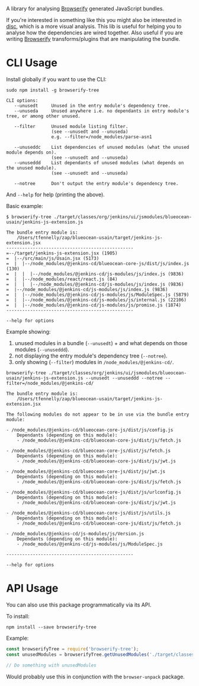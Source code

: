 A library for analysing [Browserify] generated JavaScript bundles.

If you're interested in something like this you might also be interested in [disc], which
is a more visual analysis. This lib is useful for helping you to analyse how the dependencies
are wired together. Also useful if you are writing [Browserify] transforms/plugins that are
manipulating the bundle.

# CLI Usage

Install globally if you want to use the CLI:

``
sudo npm install -g browserify-tree
``

```
CLI options:
   --unusedt     Unused in the entry module's dependency tree.
   --unuseda     Unused anywhere i.e. no dependants in entry module's tree, or among other unused.

   --filter      Unused module listing filter.
                 (see --unusedt and --unuseda)
                 e.g. --filter=/node_modules/parse-asn1

   --unuseddc    List dependencies of unused modules (what the unused module depends on).
                 (see --unusedt and --unuseda)
   --unuseddd    List dependants of unused modules (what depends on the unused module).
                 (see --unusedt and --unuseda)

   --notree      Don't output the entry module's dependency tree.
```

And `--help` for help (printing the above).

Basic example:

```
$ browserify-tree ./target/classes/org/jenkins/ui/jsmodules/blueocean-usain/jenkins-js-extension.js

The bundle entry module is:
	/Users/tfennelly/zap/blueocean-usain/target/jenkins-js-extension.jsx
------------------------------------------------
=--/target/jenkins-js-extension.jsx (1905)
=  |--/src/main/js/Usain.jsx (5173)
=  |  |--/node_modules/@jenkins-cd/blueocean-core-js/dist/js/index.js (130)
=  |  |  |--/node_modules/@jenkins-cd/js-modules/js/index.js (9836)
=  |  |--/node_modules/react/react.js (84)
=  |  |  |--/node_modules/@jenkins-cd/js-modules/js/index.js (9836)
=  |--/node_modules/@jenkins-cd/js-modules/js/index.js (9836)
=  |  |--/node_modules/@jenkins-cd/js-modules/js/ModuleSpec.js (5879)
=  |  |--/node_modules/@jenkins-cd/js-modules/js/internal.js (22106)
=  |  |--/node_modules/@jenkins-cd/js-modules/js/promise.js (1874)
------------------------------------------------

--help for options
```

Example showing:

1. unused modules in a bundle (`--unusedt`) + and what depends on those modules (`--unuseddd`).
1. not displaying the entry module's dependency tree (`--notree`).
1. only showing (`--filter`) modules in `/node_modules/@jenkins-cd/`.

```
browserify-tree ./target/classes/org/jenkins/ui/jsmodules/blueocean-usain/jenkins-js-extension.js --unusedt --unuseddd --notree --filter=/node_modules/@jenkins-cd/

The bundle entry module is:
	/Users/tfennelly/zap/blueocean-usain/target/jenkins-js-extension.jsx

The following modules do not appear to be in use via the bundle entry module:

- /node_modules/@jenkins-cd/blueocean-core-js/dist/js/config.js
    Dependants (depending on this module):
    - /node_modules/@jenkins-cd/blueocean-core-js/dist/js/fetch.js

- /node_modules/@jenkins-cd/blueocean-core-js/dist/js/fetch.js
    Dependants (depending on this module):
    - /node_modules/@jenkins-cd/blueocean-core-js/dist/js/jwt.js

- /node_modules/@jenkins-cd/blueocean-core-js/dist/js/jwt.js
    Dependants (depending on this module):
    - /node_modules/@jenkins-cd/blueocean-core-js/dist/js/fetch.js

- /node_modules/@jenkins-cd/blueocean-core-js/dist/js/urlconfig.js
    Dependants (depending on this module):
    - /node_modules/@jenkins-cd/blueocean-core-js/dist/js/jwt.js

- /node_modules/@jenkins-cd/blueocean-core-js/dist/js/utils.js
    Dependants (depending on this module):
    - /node_modules/@jenkins-cd/blueocean-core-js/dist/js/fetch.js

- /node_modules/@jenkins-cd/js-modules/js/Version.js
    Dependants (depending on this module):
    - /node_modules/@jenkins-cd/js-modules/js/ModuleSpec.js

------------------------------------------------

--help for options
```


# API Usage

You can also use this package programmatically via its API.

To install:

```
npm install --save browserify-tree
```

Example:

```javascript
const browserifyTree = require('browserify-tree');
const unusedModules = browserifyTree.getUnusedModules('./target/classes/org/jenkins/ui/jsmodules/blueocean-usain/jenkins-js-extension.js'); // or pass the already unpackaged bundle object

// Do something with unusedModules
```

Would probably use this in conjunction with the `browser-unpack` package.

[Browserify]: http://browserify.org/
[disc]: https://github.com/hughsk/disc/